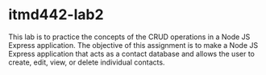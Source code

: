 # itmd442-lab2
This lab is to practice the concepts of the CRUD operations in a Node JS Express application. The objective of this assignment is to make a Node JS Express application that acts as a contact database and allows the user to create, edit, view, or delete individual contacts. 
